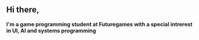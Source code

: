## Hi there,
**I'm a game programming student at Futuregames with a special intrerest in UI, AI and systems programming**
